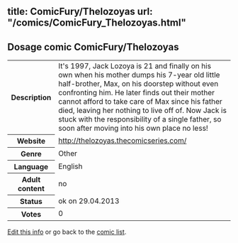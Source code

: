 title: ComicFury/Thelozoyas
url: "/comics/ComicFury_Thelozoyas.html"
---
Dosage comic ComicFury/Thelozoyas
-----------------------------------------

<p id="msg"></p>
<script type="text/javascript">
if (window.location.search === '?edit_info_mail=sent_ok') {
  var elem = document.getElementById("msg");
  elem.innerHTML = 'Edited information sucessfully sent for review, which is usually done daily. Thanks!';
  elem.className = 'ok';
}
</script>
<table class="comicinfo">
<tr>
<th>Description</th><td>It's 1997, Jack Lozoya is 21 and finally on his own when his mother dumps his 7-year old little half-brother, Max, on his doorstep without even confronting him. He later finds out their mother cannot afford to take care of Max since his father died, leaving her nothing to live off of. Now Jack is stuck with the responsibility of a single father, so soon after moving into his own place no less!</td>
</tr>
<tr>
<th>Website</th><td><a href="http://thelozoyas.thecomicseries.com/">http://thelozoyas.thecomicseries.com/</a></td>
</tr>
<tr>
<th>Genre</th><td>Other</td>
</tr>
<tr>
<th>Language</th><td>English</td>
</tr>
<tr>
<th>Adult content</th><td>no</td>
</tr>
<tr>
<th>Status</th><td>ok on 29.04.2013</td>
</tr>
<tr>
<th>Votes</th><td>0</td>
</tr>
</table>

[Edit this info](ComicFury_Thelozoyas_edit.html) or go back to the [comic list](../comic-index.html).

